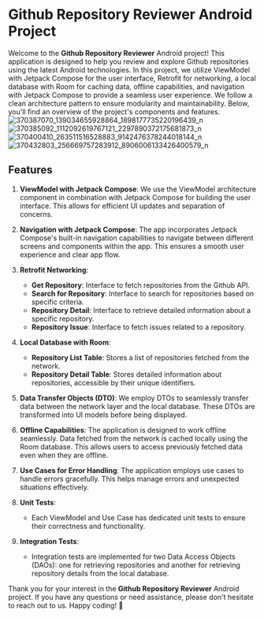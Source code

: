# Github Repository Reviewer Android Project

Welcome to the **Github Repository Reviewer** Android project! This application is designed to help you review and explore Github repositories using the latest Android technologies. In this project, we utilize ViewModel with Jetpack Compose for the user interface, Retrofit for networking, a local database with Room for caching data, offline capabilities, and navigation with Jetpack Compose to provide a seamless user experience. We follow a clean architecture pattern to ensure modularity and maintainability. Below, you'll find an overview of the project's components and features.
![370387070_139034655928864_1898177735220196439_n](https://github.com/AbdelrhmanHosnyAboElmag/Github-Repository-Reviewer/assets/102666930/6d4b1a3f-ca11-4cb9-aef2-fb975e729aad)
![370385092_1112092619767121_2297890372175681873_n](https://github.com/AbdelrhmanHosnyAboElmag/Github-Repository-Reviewer/assets/102666930/da5dee3e-0b0b-4fef-b52f-68e0304d85ba)
![370400410_263511516528883_9142476378244018144_n](https://github.com/AbdelrhmanHosnyAboElmag/Github-Repository-Reviewer/assets/102666930/6a7bb168-91f2-4aff-b963-812d79f7173a)
![370432803_256669757283912_8906006133426400579_n](https://github.com/AbdelrhmanHosnyAboElmag/Github-Repository-Reviewer/assets/102666930/3bb8db38-1401-4eb8-9d23-51a9707053f4)




## Features

1. **ViewModel with Jetpack Compose**: We use the ViewModel architecture component in combination with Jetpack Compose for building the user interface. This allows for efficient UI updates and separation of concerns.

2. **Navigation with Jetpack Compose**: The app incorporates Jetpack Compose's built-in navigation capabilities to navigate between different screens and components within the app. This ensures a smooth user experience and clear app flow.

3. **Retrofit Networking**:
   - **Get Repository**: Interface to fetch repositories from the Github API.
   - **Search for Repository**: Interface to search for repositories based on specific criteria.
   - **Repository Detail**: Interface to retrieve detailed information about a specific repository.
   - **Repository Issue**: Interface to fetch issues related to a repository.

4. **Local Database with Room**:
   - **Repository List Table**: Stores a list of repositories fetched from the network.
   - **Repository Detail Table**: Stores detailed information about repositories, accessible by their unique identifiers.

5. **Data Transfer Objects (DTO)**: We employ DTOs to seamlessly transfer data between the network layer and the local database. These DTOs are transformed into UI models before being displayed.

6. **Offline Capabilities**: The application is designed to work offline seamlessly. Data fetched from the network is cached locally using the Room database. This allows users to access previously fetched data even when they are offline.

7. **Use Cases for Error Handling**: The application employs use cases to handle errors gracefully. This helps manage errors and unexpected situations effectively.

8. **Unit Tests**:
   - Each ViewModel and Use Case has dedicated unit tests to ensure their correctness and functionality.

9. **Integration Tests**:
   - Integration tests are implemented for two Data Access Objects (DAOs): one for retrieving repositories and another for retrieving repository details from the local database.

Thank you for your interest in the **Github Repository Reviewer** Android project. If you have any questions or need assistance, please don't hesitate to reach out to us. Happy coding! 🚀
